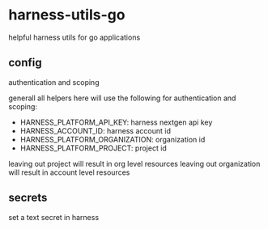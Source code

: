 # harness-utils-go

helpful harness utils for go applications

## config

authentication and scoping

generall all helpers here will use the following for authentication and scoping:

- HARNESS_PLATFORM_API_KEY: harness nextgen api key
- HARNESS_ACCOUNT_ID: harness account id
- HARNESS_PLATFORM_ORGANIZATION: organization id
- HARNESS_PLATFORM_PROJECT: project id

leaving out project will result in org level resources
leaving out organization will result in account level resources

## secrets

set a text secret in harness
